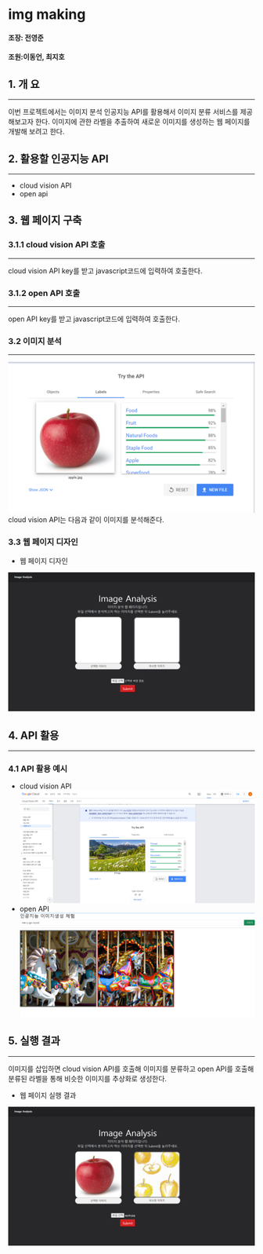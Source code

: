 # img making
#### 조장: 전영준

#### 조원:이동언, 최지호

## 1. 개 요
* * *
이번 프로젝트에서는 이미지 분석 인공지능 API를 활용해서
 이미지 분류 서비스를 제공해보고자 한다. 이미지에 관한 라벨을 추출하여
 새로운 이미지를 생성하는 웹 페이지를 개발해 보려고 한다.

## 2. 활용할 인공지능 API
* * *
 - cloud vision API
 - open api
## 3. 웹 페이지 구축
### 3.1.1 cloud vision API 호출
***
cloud vision API key를 받고 javascript코드에 입력하여 호출한다.
### 3.1.2 open API 호출
***
open API key를 받고 javascript코드에 입력하여 호출한다.
### 3.2 이미지 분석
***
![이미지 분석](https://github.com/yj021225/ai_api_project/blob/e31267535b850c0939e74a379c59464350cb300b/%EC%9D%B4%EB%AF%B8%EC%A7%80%20%EB%B6%84%EC%84%9D.png)
cloud vision API는 다음과 같이 이미지를 분석해준다.
### 3.3 웹 페이지 디자인
 - 웹 페이지 디자인

![웹 페이지 디자인](https://github.com/yj021225/ai_api_project/blob/main/%EC%9B%B9%20%ED%8E%98%EC%9D%B4%EC%A7%80%20%EB%94%94%EC%9E%90%EC%9D%B8.png)

## 4. API 활용
* * *
### 4.1 API 활용 예시
 - cloud vision API
![API 활용 예시](https://github.com/yj021225/ai_api_project/blob/main/API%20%ED%99%9C%EC%9A%A9%EC%98%88%EC%8B%9C_2.png)
- open API
![API 활용 예시](https://github.com/yj021225/ai_api_project/blob/3d6e9af4b5d3dc701e0a54184db92b1582c9bff2/open%20API%ED%99%9C%EC%9A%A9%20%EC%98%88%EC%8B%9C.png)

## 5. 실행 결과
* * *
 이미지를 삽입하면 cloud vision API를 호출해 이미지를 분류하고 open API를 호출해 분류된 라벨을 통해 비슷한 이미지를 추상화로 생성한다.
 
 - 웹 페이지 실행 결과

![웹 페이지 실행 결과](https://github.com/yj021225/ai_api_project/blob/ac952b13ea5ea44dc136c7a180d0b9a3cb9cbc67/%EC%8B%A4%ED%96%89%20%ED%99%94%EB%A9%B4%20%EC%B5%9C%EC%A2%85.png)
